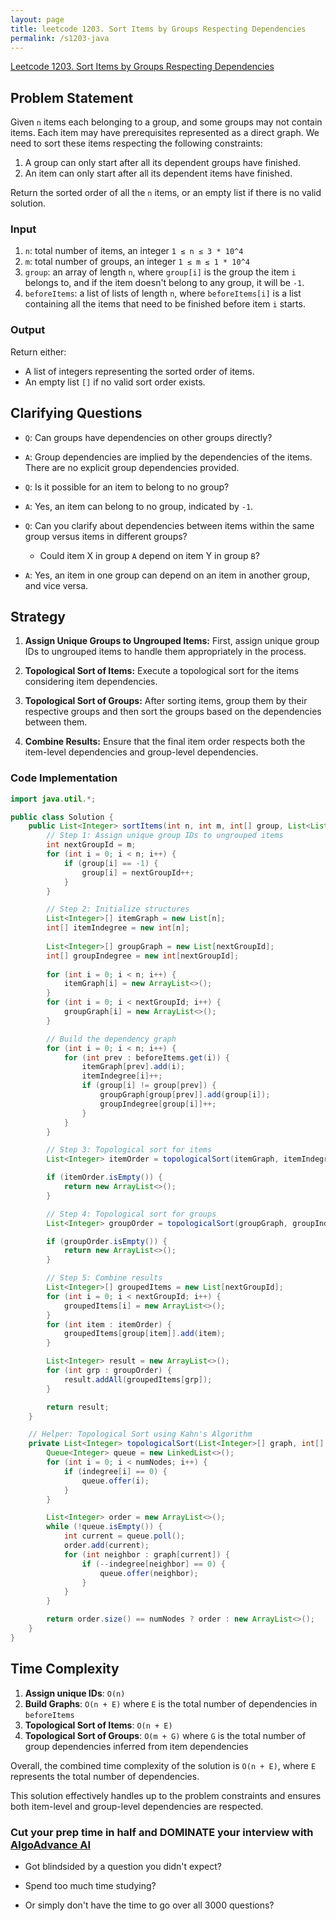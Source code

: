 ```yaml
---
layout: page
title: leetcode 1203. Sort Items by Groups Respecting Dependencies
permalink: /s1203-java
---
```

[Leetcode 1203. Sort Items by Groups Respecting Dependencies](https://algoadvance.github.io/algoadvance/l1203)
## Problem Statement

Given `n` items each belonging to a group, and some groups may not contain items. Each item may have prerequisites represented as a direct graph. We need to sort these items respecting the following constraints:
1. A group can only start after all its dependent groups have finished.
2. An item can only start after all its dependent items have finished.

Return the sorted order of all the `n` items, or an empty list if there is no valid solution.

### Input

1. `n`: total number of items, an integer `1 ≤ n ≤ 3 * 10^4`
2. `m`: total number of groups, an integer `1 ≤ m ≤ 1 * 10^4`
3. `group`: an array of length `n`, where `group[i]` is the group the item `i` belongs to, and if the item doesn't belong to any group, it will be `-1`.
4. `beforeItems`: a list of lists of length `n`, where `beforeItems[i]` is a list containing all the items that need to be finished before item `i` starts.

### Output

Return either:
- A list of integers representing the sorted order of items.
- An empty list `[]` if no valid sort order exists.

## Clarifying Questions

- `Q`: Can groups have dependencies on other groups directly?
- `A`: Group dependencies are implied by the dependencies of the items. There are no explicit group dependencies provided.
  
- `Q`: Is it possible for an item to belong to no group?
- `A`: Yes, an item can belong to no group, indicated by `-1`.

- `Q`: Can you clarify about dependencies between items within the same group versus items in different groups?
  - Could item X in group `A` depend on item Y in group `B`?
- `A`: Yes, an item in one group can depend on an item in another group, and vice versa.

## Strategy

1. **Assign Unique Groups to Ungrouped Items:** First, assign unique group IDs to ungrouped items to handle them appropriately in the process.

2. **Topological Sort of Items:** Execute a topological sort for the items considering item dependencies.

3. **Topological Sort of Groups:** After sorting items, group them by their respective groups and then sort the groups based on the dependencies between them.

4. **Combine Results:** Ensure that the final item order respects both the item-level dependencies and group-level dependencies.

### Code Implementation

```java
import java.util.*;

public class Solution {
    public List<Integer> sortItems(int n, int m, int[] group, List<List<Integer>> beforeItems) {
        // Step 1: Assign unique group IDs to ungrouped items
        int nextGroupId = m;
        for (int i = 0; i < n; i++) {
            if (group[i] == -1) {
                group[i] = nextGroupId++;
            }
        }

        // Step 2: Initialize structures
        List<Integer>[] itemGraph = new List[n];
        int[] itemIndegree = new int[n];
        
        List<Integer>[] groupGraph = new List[nextGroupId];
        int[] groupIndegree = new int[nextGroupId];
        
        for (int i = 0; i < n; i++) {
            itemGraph[i] = new ArrayList<>();
        }
        for (int i = 0; i < nextGroupId; i++) {
            groupGraph[i] = new ArrayList<>();
        }

        // Build the dependency graph
        for (int i = 0; i < n; i++) {
            for (int prev : beforeItems.get(i)) {
                itemGraph[prev].add(i);
                itemIndegree[i]++;
                if (group[i] != group[prev]) {
                    groupGraph[group[prev]].add(group[i]);
                    groupIndegree[group[i]]++;
                }
            }
        }

        // Step 3: Topological sort for items
        List<Integer> itemOrder = topologicalSort(itemGraph, itemIndegree, n);

        if (itemOrder.isEmpty()) {
            return new ArrayList<>();
        }

        // Step 4: Topological sort for groups
        List<Integer> groupOrder = topologicalSort(groupGraph, groupIndegree, nextGroupId);

        if (groupOrder.isEmpty()) {
            return new ArrayList<>();
        }

        // Step 5: Combine results
        List<Integer>[] groupedItems = new List[nextGroupId];
        for (int i = 0; i < nextGroupId; i++) {
            groupedItems[i] = new ArrayList<>();
        }
        for (int item : itemOrder) {
            groupedItems[group[item]].add(item);
        }

        List<Integer> result = new ArrayList<>();
        for (int grp : groupOrder) {
            result.addAll(groupedItems[grp]);
        }

        return result;
    }

    // Helper: Topological Sort using Kahn's Algorithm
    private List<Integer> topologicalSort(List<Integer>[] graph, int[] indegree, int numNodes) {
        Queue<Integer> queue = new LinkedList<>();
        for (int i = 0; i < numNodes; i++) {
            if (indegree[i] == 0) {
                queue.offer(i);
            }
        }

        List<Integer> order = new ArrayList<>();
        while (!queue.isEmpty()) {
            int current = queue.poll();
            order.add(current);
            for (int neighbor : graph[current]) {
                if (--indegree[neighbor] == 0) {
                    queue.offer(neighbor);
                }
            }
        }

        return order.size() == numNodes ? order : new ArrayList<>();
    }
}
```

## Time Complexity

1. **Assign unique IDs**: `O(n)`
2. **Build Graphs**: `O(n + E)` where `E` is the total number of dependencies in `beforeItems`
3. **Topological Sort of Items**: `O(n + E)`
4. **Topological Sort of Groups**: `O(m + G)` where `G` is the total number of group dependencies inferred from item dependencies

Overall, the combined time complexity of the solution is `O(n + E)`, where `E` represents the total number of dependencies.

This solution effectively handles up to the problem constraints and ensures both item-level and group-level dependencies are respected.


### Cut your prep time in half and DOMINATE your interview with [AlgoAdvance AI](https://algoAdvance.com)

- Got blindsided by a question you didn't expect?

- Spend too much time studying?

- Or simply don't have the time to go over all 3000 questions?

